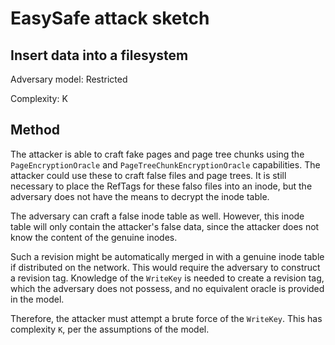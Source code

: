 # EasySafe attack sketch
## Insert data into a filesystem

Adversary model: Restricted

Complexity: K

## Method
The attacker is able to craft fake pages and page tree chunks using the `PageEncryptionOracle` and `PageTreeChunkEncryptionOracle` capabilities. The attacker could use these to craft false files and page trees. It is still necessary to place the RefTags for these falso files into an inode, but the adversary does not have the means to decrypt the inode table.

The adversary can craft a false inode table as well. However, this inode table will only contain the attacker's false data, since the attacker does not know the content of the genuine inodes.

Such a revision might be automatically merged in with a genuine inode table if distributed on the network. This would require the adversary to construct a revision tag. Knowledge of the `WriteKey` is needed to create a revision tag, which the adversary does not possess, and no equivalent oracle is provided in the model.

Therefore, the attacker must attempt a brute force of the `WriteKey`. This has complexity `K`, per the assumptions of the model.

